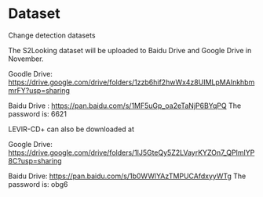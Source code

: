 # Dataset
Change detection datasets

The S2Looking dataset will be uploaded to Baidu Drive and Google Drive in November.

Goodle Drive: https://drive.google.com/drive/folders/1zzb6hif2hwWx4z8UIMLpMAInkhbmmrFY?usp=sharing

Baidu Drive : https://pan.baidu.com/s/1MF5uGp_oa2eTaNjP6BYqPQ  The password is: 6621


LEVIR-CD+ can also be downloaded at

Google Drive: https://drive.google.com/drive/folders/1lJ5GteQy5Z2LVayrKYZOn7_QPImlYP8C?usp=sharing

Baidu Drive:  https://pan.baidu.com/s/1b0WWlYAzTMPUCAfdxyyWTg  The password is: obg6

